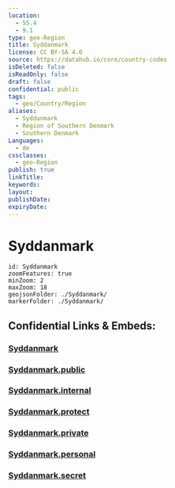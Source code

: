 ```yaml
---
location:
  - 55.4
  - 9.1
type: geo-Region
title: Syddanmark
license: CC BY-SA 4.0
source: https://datahub.io/core/country-codes
isDeleted: false
isReadOnly: false
draft: false
confidential: public
tags:
  - geo/Country/Region
aliases:
  - Syddanmark
  - Region of Southern Denmark
  - Southern Denmark
Languages:
  - de
cssclasses:
  - geo-Region
publish: true
linkTitle: 
keywords: 
layout: 
publishDate: 
expiryDate:
---
```


# Syddanmark

```leaflet
id: Syddanmark
zoomFeatures: true 
minZoom: 2 
maxZoom: 18
geojsonFolder: ./Syddanmark/
markerFolder: ./Syddanmark/
```


## Confidential Links & Embeds: 

### [Syddanmark](/_Standards/Earth/Continent/Europe/Europe~North/Denmark/Regions~Denmark/Syddanmark.md) 

### [Syddanmark.public](/_public/Earth/Continent/Europe/Europe~North/Denmark/Regions~Denmark/Syddanmark.public.md) 

### [Syddanmark.internal](/_internal/Earth/Continent/Europe/Europe~North/Denmark/Regions~Denmark/Syddanmark.internal.md) 

### [Syddanmark.protect](/_protect/Earth/Continent/Europe/Europe~North/Denmark/Regions~Denmark/Syddanmark.protect.md) 

### [Syddanmark.private](/_private/Earth/Continent/Europe/Europe~North/Denmark/Regions~Denmark/Syddanmark.private.md) 

### [Syddanmark.personal](/_personal/Earth/Continent/Europe/Europe~North/Denmark/Regions~Denmark/Syddanmark.personal.md) 

### [Syddanmark.secret](/_secret/Earth/Continent/Europe/Europe~North/Denmark/Regions~Denmark/Syddanmark.secret.md)

